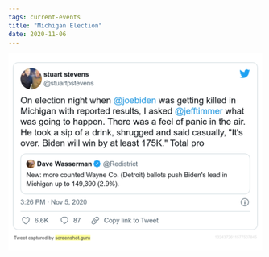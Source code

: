 ```yaml
---
tags: current-events
title: "Michigan Election"
date: 2020-11-06
---
```




![election.png](https://raw.githubusercontent.com/muneer78/muneer78.github.io/master/images/election.png)
        